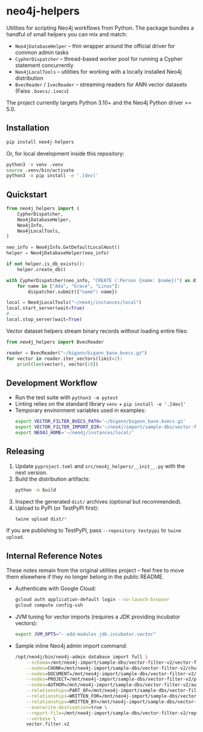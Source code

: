 # neo4j-helpers

Utilities for scripting Neo4j workflows from Python. The package bundles a
handful of small helpers you can mix and match:

- `Neo4jDatabaseHelper` – thin wrapper around the official driver for common admin tasks
- `CypherDispatcher` – thread-based worker pool for running a Cypher statement concurrently
- `Neo4jLocalTools` – utilities for working with a locally installed Neo4j distribution
- `BvecReader` / `IvecReader` – streaming readers for ANN vector datasets (Faiss `.bvecs/.ivecs`)

The project currently targets Python 3.10+ and the Neo4j Python driver >= 5.0.

## Installation

```bash
pip install neo4j-helpers
```

Or, for local development inside this repository:

```bash
python3 -m venv .venv
source .venv/bin/activate
python3 -m pip install -e '.[dev]'
```

## Quickstart

```python
from neo4j_helpers import (
    CypherDispatcher,
    Neo4jDatabaseHelper,
    Neo4jInfo,
    Neo4jLocalTools,
)

neo_info = Neo4jInfo.GetDefaultLocalHost()
helper = Neo4jDatabaseHelper(neo_info)

if not helper.is_db_exists():
    helper.create_db()

with CypherDispatcher(neo_info, "CREATE (:Person {name: $name})") as dispatcher:
    for name in ["Ada", "Grace", "Linus"]:
        dispatcher.submit({"name": name})

local = Neo4jLocalTools("~/neo4j/instances/local")
local.start_server(wait=True)
# ...
local.stop_server(wait=True)
```

Vector dataset helpers stream binary records without loading entire files:

```python
from neo4j_helpers import BvecReader

reader = BvecReader("~/bigann/bigann_base.bvecs.gz")
for vector in reader.iter_vectors(limit=2):
    print(len(vector), vector[:8])
```

## Development Workflow

- Run the test suite with `python3 -m pytest`
- Linting relies on the standard library `venv` + `pip install -e '.[dev]'`
- Temporary environment variables used in examples:
  ```bash
  export VECTOR_FILTER_BVECS_PATH='~/bigann/bigann_base.bvecs.gz'
  export VECTOR_FILTER_IMPORT_DIR='~/neo4j/import/sample-dbs/vector-filter-v2'
  export NEO4J_HOME='~/neo4j/instances/local/'
  ```

## Releasing

1. Update `pyproject.toml` and `src/neo4j_helpers/__init__.py` with the next version.
2. Build the distribution artifacts:
   ```bash
   python -m build
   ```
3. Inspect the generated `dist/` archives (optional but recommended).
4. Upload to PyPI (or TestPyPI first):
   ```bash
   twine upload dist/*
   ```

If you are publishing to TestPyPI, pass `--repository testpypi` to `twine upload`.

## Internal Reference Notes

These notes remain from the original utilities project – feel free to move them
elsewhere if they no longer belong in the public README.

- Authenticate with Google Cloud:
  ```bash
  gcloud auth application-default login --no-launch-browser
  gcloud compute config-ssh
  ```
- JVM tuning for vector imports (requires a JDK providing incubator vectors):
  ```bash
  export JVM_OPTS="--add-modules jdk.incubator.vector"
  ```
- Sample inline Neo4j admin import command:
  ```bash
  /opt/neo4j/bin/neo4j-admin database import full \
      --schema=/mnt/neo4j-import/sample-dbs/vector-filter-v2/vector-filter-schema.cypher \
      --nodes=CHUNK=/mnt/neo4j-import/sample-dbs/vector-filter-v2/chunks.csv \
      --nodes=DOCUMENT=/mnt/neo4j-import/sample-dbs/vector-filter-v2/documents.csv \
      --nodes=PROJECT=/mnt/neo4j-import/sample-dbs/vector-filter-v2/projects.csv \
      --nodes=AUTHOR=/mnt/neo4j-import/sample-dbs/vector-filter-v2/authors.csv \
      --relationships=PART_OF=/mnt/neo4j-import/sample-dbs/vector-filter-v2/chunk-doc.csv \
      --relationships=WRITTEN_FOR=/mnt/neo4j-import/sample-dbs/vector-filter-v2/doc-proj.csv \
      --relationships=WRITTEN_BY=/mnt/neo4j-import/sample-dbs/vector-filter-v2/doc-author.csv \
      --overwrite-destination=true \
      --report-file=/mnt/neo4j-import/sample-dbs/vector-filter-v2/report.txt \
      --verbose \
      vector.filter.v2
  ```
